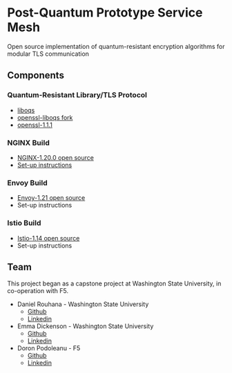 # Post-Quantum Prototype Service Mesh

Open source implementation of quantum-resistant encryption algorithms for modular TLS communication

## Components

### Quantum-Resistant Library/TLS Protocol
- [liboqs](https://github.com/open-quantum-safe/liboqs)
- [openssl-liboqs fork](https://github.com/open-quantum-safe/openssl)
- [openssl-1.1.1](https://github.com/openssl/openssl/tree/OpenSSL_1_1_1-stable)


### NGINX Build
- [NGINX-1.20.0 open source](https://github.com/nginx/nginx/tree/branches/stable-1.20)
- [Set-up instructions](https://github.com/Post-Quantum-Mesh/nginx-oqs#local-environment-setup)

### Envoy Build
- [Envoy-1.21 open source](https://github.com/envoyproxy/envoy/tree/release/v1.21)
- Set-up instructions

### Istio Build
- [Istio-1.14 open source](https://github.com/istio/istio/tree/release-1.14)
- Set-up instructions

## Team

This project began as a capstone project at Washington State University, in co-operation with F5.

- Daniel Rouhana - Washington State University
  - [Github](https://github.com/drouhana)
  - [Linkedin](https://www.linkedin.com/in/rouhana/)
- Emma Dickenson - Washington State University
  - [Github](https://github.com/emmadickenson4)
  - [Linkedin](https://www.linkedin.com/in/emma-dickenson/)
- Doron Podoleanu - F5
  - [Github](https://github.com/doronp)
  - [Linkedin](https://www.linkedin.com/in/doronpodoleanu/)
